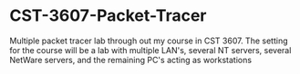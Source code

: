 # CST-3607-Packet-Tracer
Multiple packet tracer lab through out my course in CST 3607. The setting for the course will be a lab with multiple LAN's, several NT servers, several NetWare servers, and the remaining PC's acting as workstations
